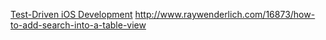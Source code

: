 [Test-Driven iOS Development](http://it-ebooks.info/book/874/)
http://www.raywenderlich.com/16873/how-to-add-search-into-a-table-view
